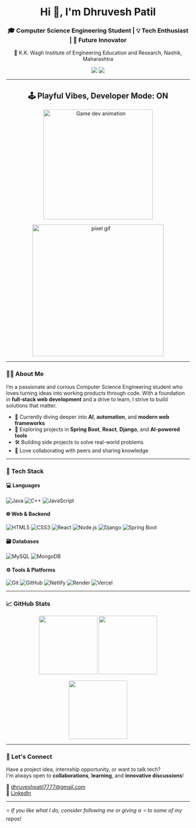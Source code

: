 <h1 align="center">Hi 👋, I'm Dhruvesh Patil</h1>
<h3 align="center">🎓 Computer Science Engineering Student | 💡 Tech Enthusiast | 🚀 Future Innovator</h3>

<p align="center">📍 K.K. Wagh Institute of Engineering Education and Research, Nashik, Maharashtra</p>

<p align="center">
  <a href="mailto:dhruveshpatil7777@gmail.com"><img src="https://img.shields.io/badge/Email-dhruveshpatil7777@gmail.com-red?style=for-the-badge&logo=gmail&logoColor=white" /></a>
  <a href="https://www.linkedin.com/in/dhruvesh-patil-a31917280/"><img src="https://img.shields.io/badge/LinkedIn-DhruveshPatil-blue?style=for-the-badge&logo=linkedin&logoColor=white" /></a>
</p>

---
<h2 align="center">🕹️ Playful Vibes, Developer Mode: ON</h2>

<p align="center">
  <img src="https://lottie.host/3e370e2b-8b5f-47d6-9c39-b90599e39093/fYzwfA4oBG.json" width="300" alt="Game dev animation" />
</p>

<p align="center">
  <img src="https://media.giphy.com/media/RbDKaczqWovIugyJmW/giphy.gif" width="360" alt="pixel gif" />
</p>

---

### 👨‍💻 About Me

I’m a passionate and curious Computer Science Engineering student who loves turning ideas into working products through code. With a foundation in **full-stack web development** and a drive to learn, I strive to build solutions that matter.

- 🌱 Currently diving deeper into **AI**, **automation**, and **modern web frameworks**
- 🧠 Exploring projects in **Spring Boot**, **React**, **Django**, and **AI-powered tools**
- 🛠 Building side projects to solve real-world problems
- 💬 Love collaborating with peers and sharing knowledge

---

### 🧰 Tech Stack

#### 💻 Languages
![Java](https://img.shields.io/badge/Java-%23ED8B00.svg?style=for-the-badge&logo=java&logoColor=white)
![C++](https://img.shields.io/badge/C++-00599C?style=for-the-badge&logo=c%2B%2B&logoColor=white)
![JavaScript](https://img.shields.io/badge/JavaScript-F7DF1E?style=for-the-badge&logo=javascript&logoColor=black)

#### 🌐 Web & Backend
![HTML5](https://img.shields.io/badge/HTML5-E34F26?style=for-the-badge&logo=html5&logoColor=white)
![CSS3](https://img.shields.io/badge/CSS3-1572B6?style=for-the-badge&logo=css3&logoColor=white)
![React](https://img.shields.io/badge/React-20232A?style=for-the-badge&logo=react&logoColor=61DAFB)
![Node.js](https://img.shields.io/badge/Node.js-339933?style=for-the-badge&logo=nodedotjs&logoColor=white)
![Django](https://img.shields.io/badge/Django-092E20?style=for-the-badge&logo=django&logoColor=white)
![Spring Boot](https://img.shields.io/badge/SpringBoot-6DB33F?style=for-the-badge&logo=spring-boot&logoColor=white)

#### 🗃️ Databases
![MySQL](https://img.shields.io/badge/MySQL-005C84?style=for-the-badge&logo=mysql&logoColor=white)
![MongoDB](https://img.shields.io/badge/MongoDB-4EA94B?style=for-the-badge&logo=mongodb&logoColor=white)

#### ⚙️ Tools & Platforms
![Git](https://img.shields.io/badge/Git-F05032?style=for-the-badge&logo=git&logoColor=white)
![GitHub](https://img.shields.io/badge/GitHub-181717?style=for-the-badge&logo=github&logoColor=white)
![Netlify](https://img.shields.io/badge/Netlify-00C7B7?style=for-the-badge&logo=netlify&logoColor=white)
![Render](https://img.shields.io/badge/Render-46E3B7?style=for-the-badge&logo=render&logoColor=black)
![Vercel](https://img.shields.io/badge/Vercel-000?style=for-the-badge&logo=vercel&logoColor=white)

---

### 📈 GitHub Stats

<p align="center">
  <img src="https://github-readme-stats.vercel.app/api?username=Dhruvesh05&show_icons=true&bg_color=000000&title_color=FFD700&text_color=FFFFFF&icon_color=FFD700&border_color=FFD700" height="160" />
  <img src="https://github-readme-stats.vercel.app/api/top-langs/?username=Dhruvesh05&layout=compact&bg_color=000000&title_color=FFD700&text_color=FFFFFF&icon_color=FFD700&border_color=FFD700" height="160" />
</p>
<p align="center">
  <img src="https://github-readme-streak-stats.herokuapp.com?user=Dhruvesh05&theme=black-ice&hide_border=false&background=000000&ring=FFD700&fire=FFD700&currStreakLabel=FFD700" height="160" />
</p>



---

### 🤝 Let's Connect

Have a project idea, internship opportunity, or want to talk tech?  
I'm always open to **collaborations**, **learning**, and **innovative discussions**!

📧 [dhruveshpatil7777@gmail.com](mailto:dhruveshpatil7777@gmail.com)  
🔗 [LinkedIn](https://www.linkedin.com/in/dhruvesh-patil-a31917280/)

---

⭐️ *If you like what I do, consider following me or giving a ⭐️ to some of my repos!*
